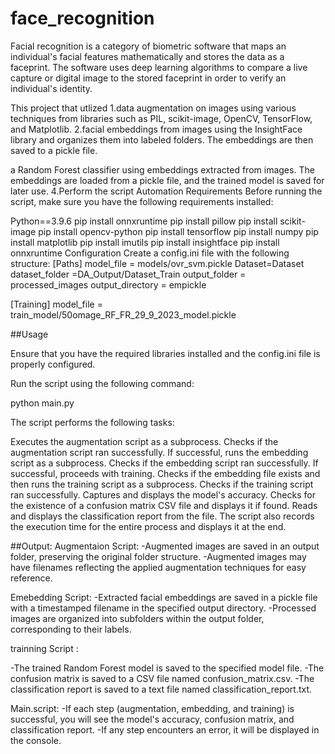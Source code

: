 # face_recognition
Facial recognition is a category of biometric software that maps an individual's facial features mathematically and stores the data as a faceprint. The software uses deep learning algorithms to compare a live capture or digital image to the stored faceprint in order to verify an individual's identity.

This project that utlized 1.data augmentation on images using various techniques from libraries such as PIL, scikit-image, OpenCV, TensorFlow, and Matplotlib. 2.facial embeddings from images using the InsightFace library and organizes them into labeled folders. The embeddings are then saved to a pickle file.

a Random Forest classifier using embeddings extracted from images. The embeddings are loaded from a pickle file, and the trained model is saved for later use. 4.Perform the script Automation
Requirements
Before running the script, make sure you have the following requirements installed:

Python==3.9.6
pip install onnxruntime
pip install pillow
pip install scikit-image
pip install opencv-python
pip install tensorflow
pip install numpy
pip install matplotlib
pip install imutils
pip install insightface
pip install onnxruntime
Configuration
Create a config.ini file with the following structure:
[Paths] model_file = models/ovr_svm.pickle Dataset=Dataset dataset_folder =DA_Output/Dataset_Train output_folder = processed_images output_directory = empickle

[Training] model_file = train_model/50omage_RF_FR_29_9_2023_model.pickle

##Usage

Ensure that you have the required libraries installed and the config.ini file is properly configured.

Run the script using the following command:

python main.py

The script performs the following tasks:

Executes the augmentation script as a subprocess. Checks if the augmentation script ran successfully. If successful, runs the embedding script as a subprocess. Checks if the embedding script ran successfully. If successful, proceeds with training. Checks if the embedding file exists and then runs the training script as a subprocess. Checks if the training script ran successfully. Captures and displays the model's accuracy. Checks for the existence of a confusion matrix CSV file and displays it if found. Reads and displays the classification report from the file. The script also records the execution time for the entire process and displays it at the end.

##Output: Augmentaion Script: -Augmented images are saved in an output folder, preserving the original folder structure. -Augmented images may have filenames reflecting the applied augmentation techniques for easy reference.

Emebedding Script: -Extracted facial embeddings are saved in a pickle file with a timestamped filename in the specified output directory. -Processed images are organized into subfolders within the output folder, corresponding to their labels.

trainning Script :

-The trained Random Forest model is saved to the specified model file. -The confusion matrix is saved to a CSV file named confusion_matrix.csv. -The classification report is saved to a text file named classification_report.txt.

Main.script: -If each step (augmentation, embedding, and training) is successful, you will see the model's accuracy, confusion matrix, and classification report. -If any step encounters an error, it will be displayed in the console.
